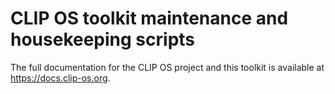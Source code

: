 # CLIP OS toolkit maintenance and housekeeping scripts

The full documentation for the CLIP OS project and this toolkit is available at
<https://docs.clip-os.org>.
